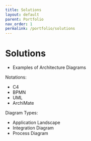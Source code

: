```yaml
---
title: Solutions
layout: default
parent: Portfolio
nav_order: 1
permalink: /portfolio/solutions
---
```


# Solutions

- Examples of Architecture Diagrams

Notations:
- C4
- BPMN
- UML
- ArchiMate

Diagram Types:
- Application Landscape
- Integration Diagram
- Process Diagram